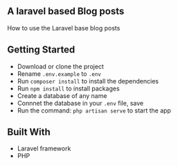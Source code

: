  ## A laravel based Blog posts
 How to use the Laravel base blog posts

## Getting Started
- Download or clone the project
- Rename `.env.example` to `.env`
- Run `composer install` to install the dependencies
- Run `npm install` to install packages
- Create a database of any name
- Connnet the database in your `.env` file, save
- Run the command: `php artisan serve` to start the app


## Built With
- Laravel framework
- PHP
